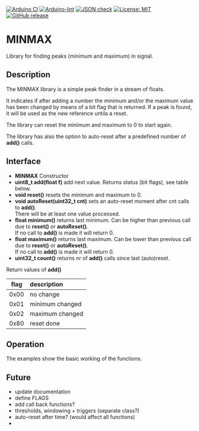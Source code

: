 
[![Arduino CI](https://github.com/RobTillaart/MINMAX/workflows/Arduino%20CI/badge.svg)](https://github.com/marketplace/actions/arduino_ci)
[![Arduino-lint](https://github.com/RobTillaart/MINMAX/actions/workflows/arduino-lint.yml/badge.svg)](https://github.com/RobTillaart/MINMAX/actions/workflows/arduino-lint.yml)
[![JSON check](https://github.com/RobTillaart/MINMAX/actions/workflows/jsoncheck.yml/badge.svg)](https://github.com/RobTillaart/MINMAX/actions/workflows/jsoncheck.yml)
[![License: MIT](https://img.shields.io/badge/license-MIT-green.svg)](https://github.com/RobTillaart/MINMAX/blob/master/LICENSE)
[![GitHub release](https://img.shields.io/github/release/RobTillaart/MINMAX.svg?maxAge=3600)](https://github.com/RobTillaart/MINMAX/releases)

# MINMAX

Library for finding peaks (minimum and maximum) in signal.

## Description

The MINMAX library is a simple peak finder in a stream of floats. 

It indicates if after adding a number the minimum and/or the maximum value has been changed by means of a bit flag that is returned. If a peak is found, it will be used as the new reference untila a reset.


The library can reset the minimum and maximum to 0 to start again. 

The library has also the option to auto-reset after a predefined number of **add()** calls.


## Interface

- **MINMAX** Constructor
- **uint8_t add(float f)** add next value. Returns status (bit flags), see table below.
- **void reset()** resets the minimum and maximum to 0.
- **void autoReset(uint32_t cnt)** sets an auto-reset moment after cnt calls to **add()**.  
There will be at least one value processed.
- **float minimum()** returns last minimum. Can be higher than previous call due to **reset()** or **autoReset()**.  
If no call to **add()** is made it will return 0.
- **float maximum()** returns last maximum. Can be lower than previous call due to **reset()** or **autoReset()**.   
If no call to **add()** is made it will return 0.
- **uint32_t count()** returns nr of **add()** calls since last (auto)reset.


Return values of **add()**

| flag | description     |
|:----:|:----------------|
| 0x00 | no change       |
| 0x01 | minimum changed |
| 0x02 | maximum changed |
| 0x80 | reset done      |


## Operation

The examples show the basic working of the functions.


## Future

- update documentation
- define FLAGS
- add call back functions?
- thresholds, windowing + triggers  (separate class?)
- auto-reset after time? (would affect all functions)
-

